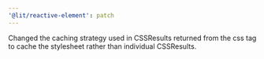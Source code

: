 ```yaml
---
'@lit/reactive-element': patch
---
```


Changed the caching strategy used in CSSResults returned from the css tag to cache the stylesheet rather than individual CSSResults.
